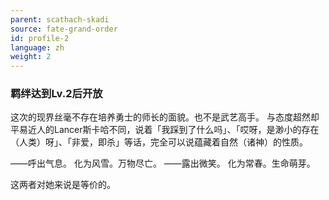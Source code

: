 ```yaml
---
parent: scathach-skadi
source: fate-grand-order
id: profile-2
language: zh
weight: 2
---
```


### 羁绊达到Lv.2后开放

这次的现界丝毫不存在培养勇士的师长的面貌。也不是武艺高手。
与态度超然却平易近人的Lancer斯卡哈不同，说着「我踩到了什么吗」、「哎呀，是渺小的存在（人类）呀」、「非爱，即杀」等话，完全可以说蕴藏着自然（诸神）的性质。

——呼出气息。
化为风雪。万物尽亡。
——露出微笑。
化为常春。生命萌芽。

这两者对她来说是等价的。
